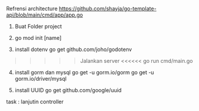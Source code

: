 Refrensi architecture 
https://github.com/shayja/go-template-api/blob/main/cmd/app/app.go

1. Buat Folder project

2. go mod init [name] 

3. install dotenv
go get github.com/joho/godotenv

>>>>> Jalankan server <<<<<<
go run cmd/main.go

4. install gorm dan mysql
go get -u gorm.io/gorm
go get -u gorm.io/driver/mysql

5. install UUID
go get github.com/google/uuid


task :
lanjutin controller 

